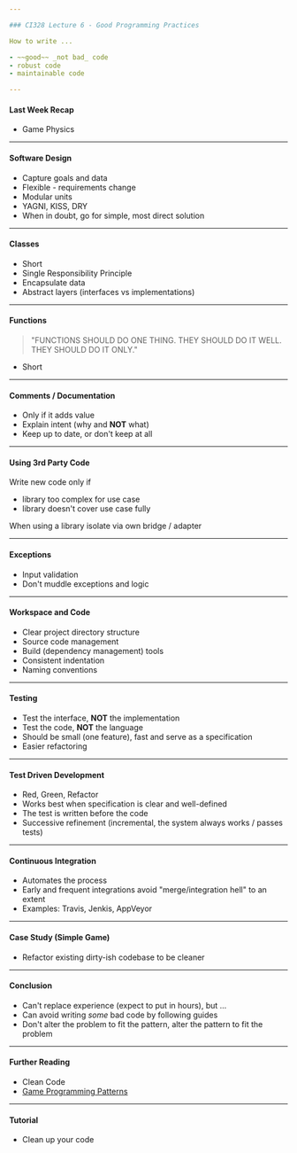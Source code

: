 ```yaml
---

### CI328 Lecture 6 - Good Programming Practices

How to write ...

- ~~good~~ _not bad_ code
- robust code
- maintainable code

---
```


#### Last Week Recap

- Game Physics

---

#### Software Design

- Capture goals and data
- Flexible - requirements change
- Modular units
- YAGNI, KISS, DRY
- When in doubt, go for simple, most direct solution

---

#### Classes

- Short
- Single Responsibility Principle
- Encapsulate data
- Abstract layers (interfaces vs implementations)

---

#### Functions

> "FUNCTIONS SHOULD DO ONE THING. THEY SHOULD DO IT WELL. THEY SHOULD DO IT ONLY."

- Short

---

#### Comments / Documentation

- Only if it adds value
- Explain intent (why and **NOT** what)
- Keep up to date, or don't keep at all

---

#### Using 3rd Party Code

Write new code only if

- library too complex for use case
- library doesn't cover use case fully

When using a library isolate via own bridge / adapter

---

#### Exceptions

- Input validation
- Don't muddle exceptions and logic

---

#### Workspace and Code

- Clear project directory structure
- Source code management
- Build (dependency management) tools
- Consistent indentation
- Naming conventions

---

#### Testing

- Test the interface, **NOT** the implementation
- Test the code, **NOT** the language
- Should be small (one feature), fast and serve as a specification
- Easier refactoring

---

#### Test Driven Development

- Red, Green, Refactor
- Works best when specification is clear and well-defined
- The test is written before the code
- Successive refinement (incremental, the system always works / passes tests)

---

#### Continuous Integration

- Automates the process
- Early and frequent integrations avoid "merge/integration hell" to an extent
- Examples: Travis, Jenkis, AppVeyor

---

#### Case Study (Simple Game)

- Refactor existing dirty-ish codebase to be cleaner

---

#### Conclusion

- Can't replace experience (expect to put in hours), but ...
- Can avoid writing _some_ bad code by following guides
- Don't alter the problem to fit the pattern, alter the pattern to fit the problem

----

#### Further Reading

- Clean Code
- [Game Programming Patterns](http://gameprogrammingpatterns.com/contents.html)

---

#### Tutorial

- Clean up your code

